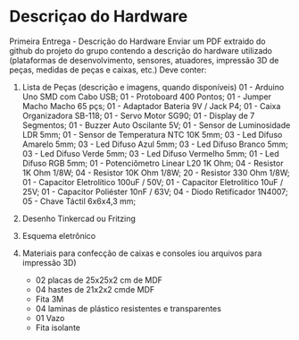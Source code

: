 # Descriçao do Hardware

Primeira Entrega - Descrição do Hardware
Enviar um PDF extraido do github do projeto do grupo contendo a descrição do hardware utilizado (plataformas de desenvolvimento, sensores, atuadores, impressão 3D de peças, medidas de peças e caixas, etc.)
Deve conter:
1)	Lista de Peças (descrição e imagens, quando disponíveis)
01 - Arduino Uno SMD com Cabo USB;
01 - Protoboard 400 Pontos;
01 - Jumper Macho Macho 65 pçs;
01 - Adaptador Bateria 9V / Jack P4;
01 - Caixa Organizadora SB-118;
01 - Servo Motor SG90;
01 - Display de 7 Segmentos;
01 - Buzzer Auto Oscilante 5V;
01 - Sensor de Luminosidade LDR 5mm;
01 - Sensor de Temperatura NTC 10K 5mm;
03 - Led Difuso Amarelo 5mm;
03 - Led Difuso Azul 5mm;
03 - Led Difuso Branco 5mm;
03 - Led Difuso Verde 5mm;
03 - Led Difuso Vermelho 5mm;
01 - Led Difuso RGB 5mm;
01 - Potenciômetro Linear L20 1K Ohm;
04 - Resistor 1K Ohm 1/8W;
04 - Resistor 10K Ohm 1/8W;
20 - Resistor 330 Ohm 1/8W;
01 - Capacitor Eletrolítico 100uF / 50V;
01 - Capacitor Eletrolítico 10uF / 25V;
01 - Capacitor Poliéster 10nF / 63V;
04 - Diodo Retificador 1N4007;
05 - Chave Táctil 6x6x4,3 mm;

2)	Desenho Tinkercad ou Fritzing

3)	Esquema eletrônico

4) Materiais para confecção de caixas e consoles iou arquivos para impressão 3D)
	- 02 placas de 25x25x2 cm de MDF
	- 04 hastes de 21x2x2 cmde MDF
	- Fita 3M
	- 04 laminas de plástico resistentes e transparentes
	- 01 Vazo
	- Fita isolante
